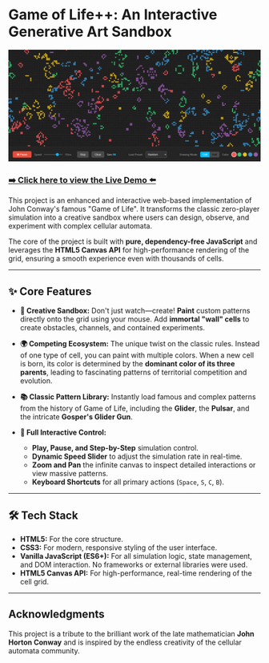 # Game of Life++: An Interactive Generative Art Sandbox

![A high-quality GIF of your application in action. Showcase the ecosystem of competing colors and painting with the brush. This is the most important part of your README.](assets/game_of_life.gif)

### [➡️ Click here to view the Live Demo ⬅️](https://voice-less.github.io/game-of-life-plus-plus/)

This project is an enhanced and interactive web-based implementation of John Conway's famous "Game of Life". It transforms the classic zero-player simulation into a creative sandbox where users can design, observe, and experiment with complex cellular automata.

The core of the project is built with **pure, dependency-free JavaScript** and leverages the **HTML5 Canvas API** for high-performance rendering of the grid, ensuring a smooth experience even with thousands of cells.

---

## ✨ Core Features

*   **🎨 Creative Sandbox:** Don't just watch—create! **Paint** custom patterns directly onto the grid using your mouse. Add **immortal "wall" cells** to create obstacles, channels, and contained experiments.

*   **🌍 Competing Ecosystem:** The unique twist on the classic rules. Instead of one type of cell, you can paint with multiple colors. When a new cell is born, its color is determined by the **dominant color of its three parents**, leading to fascinating patterns of territorial competition and evolution.

*   **📚 Classic Pattern Library:** Instantly load famous and complex patterns from the history of Game of Life, including the **Glider**, the **Pulsar**, and the intricate **Gosper's Glider Gun**.

*   **🔬 Full Interactive Control:**
    *   **Play, Pause, and Step-by-Step** simulation control.
    *   **Dynamic Speed Slider** to adjust the simulation rate in real-time.
    *   **Zoom and Pan** the infinite canvas to inspect detailed interactions or view massive patterns.
    *   **Keyboard Shortcuts** for all primary actions (`Space`, `S`, `C`, `B`).

---

## 🛠️ Tech Stack

*   **HTML5:** For the core structure.
*   **CSS3:** For modern, responsive styling of the user interface.
*   **Vanilla JavaScript (ES6+):** For all simulation logic, state management, and DOM interaction. No frameworks or external libraries were used.
*   **HTML5 Canvas API:** For high-performance, real-time rendering of the cell grid.

---

## Acknowledgments

This project is a tribute to the brilliant work of the late mathematician **John Horton Conway** and is inspired by the endless creativity of the cellular automata community.